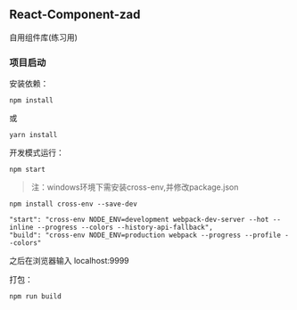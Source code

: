 ## React-Component-zad

自用组件库(练习用)

### 项目启动

安装依赖：

```
npm install
```

或

```
yarn install
```

开发模式运行：

```
npm start
```

> 注：windows环境下需安装cross-env,并修改package.json

```
npm install cross-env --save-dev
```

```
"start": "cross-env NODE_ENV=development webpack-dev-server --hot --inline --progress --colors --history-api-fallback",
"build": "cross-env NODE_ENV=production webpack --progress --profile --colors"
```

之后在浏览器输入 localhost:9999

打包：

```
npm run build
```
